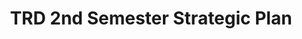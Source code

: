 ---
title: TRD 2nd Semester Strategic Plan
redirect_to: https://docs.google.com/document/d/1LCr9hQl0N0-lap0xT73fTnvvJt0f0BereK1qA3E7Yok/edit?usp=sharing
redirect_from: 
  - /TRD25StratPlan
  - /trd25stratplan
---